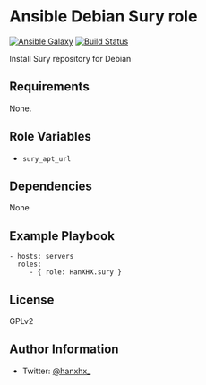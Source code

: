 Ansible Debian Sury role
========================

[![Ansible Galaxy](http://img.shields.io/badge/ansible--galaxy-HanXHX.debian--sury-blue.svg)](https://galaxy.ansible.com/HanXHX/debian-sury) [![Build Status](https://travis-ci.org/HanXHX/ansible-debian-sury.svg?branch=master)](https://travis-ci.org/HanXHX/ansible-debian-sury)

Install Sury repository for Debian

Requirements
------------

None.

Role Variables
--------------

- `sury_apt_url`

Dependencies
------------

None

Example Playbook
----------------

    - hosts: servers
      roles:
         - { role: HanXHX.sury }

License
-------

GPLv2

Author Information
------------------

- Twitter: [@hanxhx_](https://twitter.com/hanxhx_)
